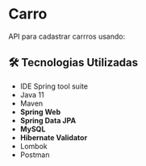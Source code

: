 # Carro
 <p>API para cadastrar carrros usando: </p>
 
 <h2>🛠 Tecnologias Utilizadas</h2>

<ul>
    <li>IDE Spring tool suite</li>
    <li>Java 11</li>
    <li>Maven</li>
    <li><strong>Spring Web</strong></li>
    <li><strong>Spring Data JPA</strong></li>
    <li><strong>MySQL</strong></li>
    <li><strong>Hibernate Validator</strong></li>
    <li>Lombok</li>
    <li>Postman</li>
</ul>
